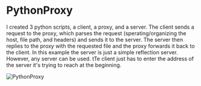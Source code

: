 # PythonProxy

<p>
  I created 3 python scripts, a client, a proxy, and a server. The client sends a request to the proxy, 
  which parses the request (sperating/organizing the host, file path, and headers) and sends it to the server. 
  The server then replies to the proxy with the requested file and the proxy forwards it back to the client. 
  In this example the server is just a simple reflection server. However, any server can be used. tTe client
  just has to enter the address of the server it's trying to reach at the beginning.
</p>

![PythonProxy](https://github.com/awpoch/PythonProxy/assets/143761409/5d862ac3-e830-45cf-a6cb-ccd38e5c9dc3)
